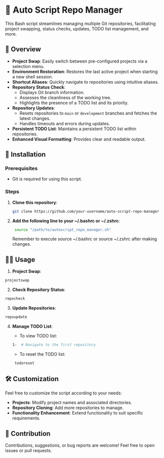 # 🤖 Auto Script Repo Manager

This Bash script streamlines managing multiple Git repositories, facilitating project swapping, status checks, updates, TODO list management, and more.

## 🌟 Overview

- **Project Swap**: Easily switch between pre-configured projects via a selection menu.
- **Environment Restoration**: Restores the last active project when starting a new shell session.
- **Shortcut Aliases**: Quickly navigate to repositories using intuitive aliases.
- **Repository Status Check**:
  - Displays Git branch information.
  - Assesses the cleanliness of the working tree.
  - Highlights the presence of a TODO list and its priority.
- **Repository Updates**:
  - Resets repositories to `main` or `development` branches and fetches the latest changes.
  - Handles timeouts and errors during updates.
- **Persistent TODO List**: Maintains a persistent TODO list within repositories.
- **Enhanced Visual Formatting**: Provides clear and readable output.

## 🚀 Installation

### Prerequisites

- Git is required for using this script.

### Steps

1. **Clone this repository**:

   ```bash
   git clone https://github.com/your-username/auto-script-repo-manager.git
   ```
2. **Add the following line to your ~/.bashrc or ~/.zshrc**:

   ```bash
    source "/path/to/autoscript_repo_manager.sh"
   ```
   Remember to execute source ~/.bashrc or source ~/.zshrc after making changes.

## 👨‍💻 Usage

1. **Project Swap**:

  ```bash
  projectswap
  ```

2. **Check Repository Status**:
   
  ```bash
  repocheck
  ```

3. **Update Repositories**:

  ```bash
  repoupdate
  ```

4. **Manage TODO List**:
     - To view TODO list:

      ```bash
      1-  # Navigate to the first repository
      ```
     - To reset the TODO list:

     ```bash
      todoreset
      ```
## 🛠️ Customization
Feel free to customize the script according to your needs:

- **Projects**: Modify project names and associated directories.
- **Repository Cloning**: Add more repositories to manage.
- **Functionality Enhancement**: Extend functionality to suit specific requirements.

## 🤝 Contribution
Contributions, suggestions, or bug reports are welcome! Feel free to open issues or pull requests.
